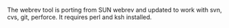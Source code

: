 The webrev tool is porting from SUN webrev and updated to work with svn, cvs, git, perforce. It requires perl and ksh installed.